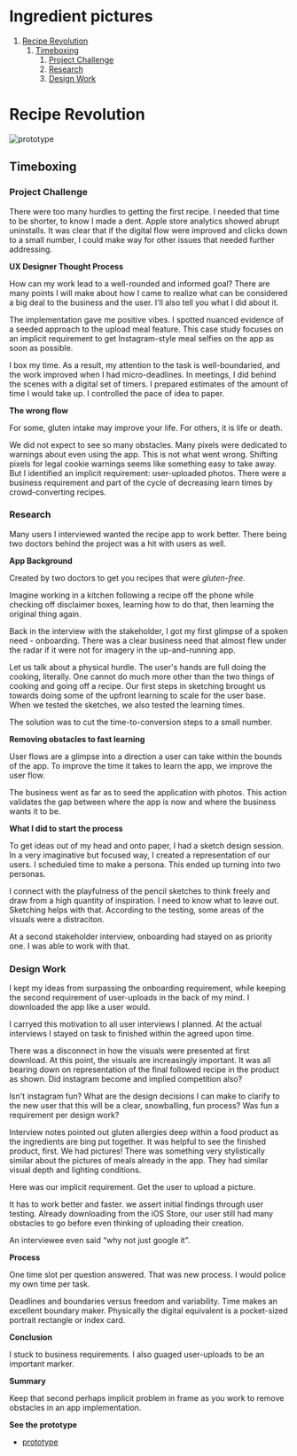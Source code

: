 # Ingredient pictures

1.  [Recipe Revolution](#orgb34c47d)
    1.  [Timeboxing](#org838e06c)
        1.  [Project Challenge](#orgc2da9bc)
        2.  [Research](#org142e84b)
        3.  [Design Work](#org9d90466)


<a id="orgb34c47d"></a>

# Recipe Revolution

![prototype](<https://xd.adobe.com/view/038ea04b-be9b-42a8-8b5a-e1c9f1537b96-56dd/?fullscreen>)


<a id="org838e06c"></a>

## Timeboxing


<a id="orgc2da9bc"></a>

### Project Challenge

There were too many hurdles to getting the first recipe. I needed that time to be shorter, to know I made a dent. Apple store analytics showed abrupt uninstalls. It was clear that if the digital flow were improved and clicks down to a small number, I could make way for other issues that needed further addressing.

**UX Designer Thought Process**

How can my work lead to a well-rounded and informed goal? There are many points I will make about how I came to realize what can be considered a big deal to the business and the user. I'll also tell you what I did about it.

The implementation gave me positive vibes. I spotted nuanced evidence of a seeded approach to the upload meal feature. This case study focuses on an implicit requirement to get Instagram-style meal selfies on the app as soon as possible.

I box my time. As a result, my attention to the task is well-boundaried, and the work improved when I had micro-deadlines. In meetings, I did behind the scenes with a digital set of timers. I prepared estimates of the amount of time I would take up. I controlled the pace of idea to paper.

**The wrong flow**

For some, gluten intake may improve your life. For others, it is life or death.

We did not expect to see so many obstacles. Many pixels were dedicated to warnings about even using the app. This is not what went wrong. Shifting pixels for legal cookie warnings seems like something easy to take away. But I identified an implicit requirement: user-uploaded photos. There were a business requirement and part of the cycle of decreasing learn times by crowd-converting recipes.


<a id="org142e84b"></a>

### Research

Many users I interviewed wanted the recipe app to work better. There being two doctors behind the project was a hit with users as well.

**App Background**

Created by two doctors to get you recipes that were *gluten-free.*

Imagine working in a kitchen following a recipe off the phone while checking off disclaimer boxes, learning how to do that, then learning the original thing again.

Back in the interview with the stakeholder, I got my first glimpse of a spoken need - onboarding. There was a clear business need that almost flew under the radar if it were not for imagery in the up-and-running app.

Let us talk about a physical hurdle. The user's hands are full doing the cooking, literally. One cannot do much more other than the two things of cooking and going off a recipe. Our first steps in sketching brought us towards doing some of the upfront learning to scale for the user base. When we tested the sketches, we also tested the learning times.

The solution was to cut the time-to-conversion steps to a small number.

**Removing obstacles to fast learning**

User flows are a glimpse into a direction a user can take within the bounds of the app. To improve the time it takes to learn the app, we improve the user flow.

The business went as far as to seed the application with photos. This action validates the gap between where the app is now and where the business wants it to be.

**What I did to start the process**

To get ideas out of my head and onto paper, I had a sketch design session. In a very imaginative but focused way, I created a representation of our users. I scheduled time to make a persona. This ended up turning into two personas.

I connect with the playfulness of the pencil sketches to think freely and draw from a high quantity of inspiration. I need to know what to leave out. Sketching helps with that. According to the testing, some areas of the visuals were a distraciton.

At a second stakeholder interview, onboarding had stayed on as priority one. I was able to work with that.


<a id="org9d90466"></a>

### Design Work

I kept my ideas from surpassing the onboarding requirement, while keeping the second requirement of user-uploads in the back of my mind. I downloaded the app like a user would.

I carryed this motivation to all user interviews I planned. At the actual interviews I stayed on task to finished within the agreed upon time.

There was a disconnect in how the visuals were presented at first download. At this point, the visuals are increasingly important. It was all bearing down on representation of the final followed recipe in the product as shown. Did instagram become and implied competition also?

Isn't instagram fun? What are the design decisions I can make to clarify to the new user that this will be a clear, snowballing, fun process? Was fun a requirement per design work?

Interview notes pointed out gluten allergies deep within a food product as the ingredients are bing put together. It was helpful to see the finished product, first. We had pictures! There was something very stylistically similar about the pictures of meals already in the app. They had similar visual depth and lighting conditions.

Here was our implicit requirement. Get the user to upload a picture.

It has to work better and faster. we assert initial findings through user testing. Already downloading from the iOS Store, our user still had many obstacles to go before even thinking of uploading their creation.

An interviewee even said “why not just google it”.

**Process**

One time slot per question answered. That was new process. I would police my own time per task.

Deadlines and boundaries versus freedom and variability. Time makes an excellent boundary maker. Physically the digital equivalent is a pocket-sized portrait rectangle or index card.

**Conclusion**

I stuck to business requirements. I also guaged user-uploads to be an important marker.

**Summary**

Keep that second perhaps implicit problem in frame as you work to remove obstacles in an app implementation.

**See the prototype**

-   [prototype](<https://xd.adobe.com/view/038ea04b-be9b-42a8-8b5a-e1c9f1537b96-56dd/?fullscreen>)

